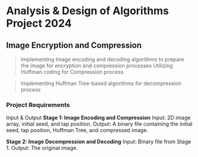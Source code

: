 # Analysis & Design of Algorithms Project 2024 
## Image Encryption and Compression
 
> Implementing Image encoding and decoding algorithms to prepare the image for encryption and compression processes
  Utilizing Huffman coding for Compression process 

> Implementing Huffman Tree-based algorithms for decompression process

### Project Requirements
Input & Output
**Stage 1: Image Encoding and Compression**
Input: 2D image array, initial seed, and tap position.
Output: A binary file containing the initial seed, tap position, Huffman Tree, and compressed image.

**Stage 2: Image Decompression and Decoding**
Input: Binary file from Stage 1.
Output: The original image.

